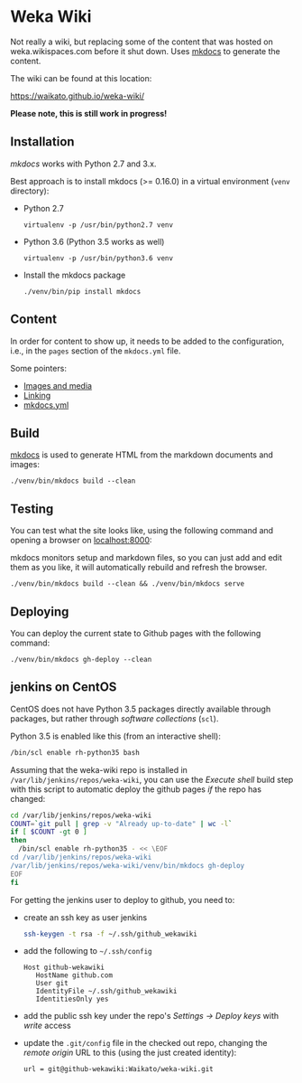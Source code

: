 # Weka Wiki

Not really a wiki, but replacing some of the content that was hosted on
weka.wikispaces.com before it shut down. Uses [mkdocs](http://www.mkdocs.org/) 
to generate the content.

The wiki can be found at this location:

https://waikato.github.io/weka-wiki/

**Please note, this is still work in progress!**


## Installation

*mkdocs* works with Python 2.7 and 3.x.

Best approach is to install mkdocs (>= 0.16.0) in a virtual environment 
(`venv` directory):

* Python 2.7

  ```
  virtualenv -p /usr/bin/python2.7 venv
  ```

* Python 3.6 (Python 3.5 works as well)

  ```
  virtualenv -p /usr/bin/python3.6 venv
  ```

* Install the mkdocs package

  ```
  ./venv/bin/pip install mkdocs
  ```


## Content

In order for content to show up, it needs to be added to the configuration, 
i.e., in the `pages` section of the `mkdocs.yml` file.

Some pointers:

* [Images and media](http://www.mkdocs.org/user-guide/writing-your-docs/#images-and-media)
* [Linking](http://www.mkdocs.org/user-guide/writing-your-docs/#linking-documents)
* [mkdocs.yml](http://www.mkdocs.org/user-guide/configuration/)


## Build

[mkdocs](http://www.mkdocs.org/) is used to generate HTML from the 
markdown documents and images:

```
./venv/bin/mkdocs build --clean
```


## Testing

You can test what the site looks like, using the following command
and opening a browser on [localhost:8000](http://127.0.0.1:8000):

mkdocs monitors setup and markdown files, so you can just add and edit
them as you like, it will automatically rebuild and refresh the browser.

```
./venv/bin/mkdocs build --clean && ./venv/bin/mkdocs serve
```

## Deploying

You can deploy the current state to Github pages with the following command:

```
./venv/bin/mkdocs gh-deploy --clean
```

## jenkins on CentOS

CentOS does not have Python 3.5 packages directly available through packages,
but rather through *software collections* (`scl`). 

Python 3.5 is enabled like this (from an interactive shell):

```bash
/bin/scl enable rh-python35 bash
```

Assuming that the weka-wiki repo is installed in `/var/lib/jenkins/repos/weka-wiki`, 
you can use the *Execute shell* build step with this script to automatic deploy
the github pages *if* the repo has changed:

```bash
cd /var/lib/jenkins/repos/weka-wiki
COUNT=`git pull | grep -v "Already up-to-date" | wc -l`
if [ $COUNT -gt 0 ]
then 
  /bin/scl enable rh-python35 - << \EOF
cd /var/lib/jenkins/repos/weka-wiki
/var/lib/jenkins/repos/weka-wiki/venv/bin/mkdocs gh-deploy
EOF
fi
```

For getting the jenkins user to deploy to github, you need to:

* create an ssh key as user jenkins

  ```bash
  ssh-keygen -t rsa -f ~/.ssh/github_wekawiki
  ```

* add the following to `~/.ssh/config`

  ```
  Host github-wekawiki
     HostName github.com
     User git
     IdentityFile ~/.ssh/github_wekawiki
     IdentitiesOnly yes
  ```

* add the public ssh key under the repo's *Settings -> Deploy keys* 
  with *write* access

* update the `.git/config` file in the checked out repo, changing the 
  *remote origin* URL to this (using the just created identity):

  ```
  url = git@github-wekawiki:Waikato/weka-wiki.git
  ```

